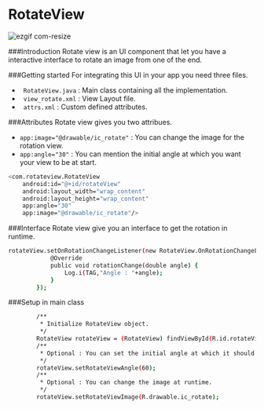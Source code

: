 # RotateView

![ezgif com-resize](https://cloud.githubusercontent.com/assets/4836122/19432615/03ade198-947b-11e6-9f2f-35818a10b30f.gif)

###Introduction
Rotate view is an UI component that let you have a interactive interface to rotate an image from one of the end.

###Getting started
For integrating this UI in your app you need three files.
 - ``` RotateView.java``` : Main class containing all the implementation.
 - ``` view_rotate.xml``` : View Layout file.
 - ``` attrs.xml```       : Custom defined attributes.
 
###Attributes
Rotate view gives you two attribues.
 - ```app:image="@drawable/ic_rotate"``` : You can change the image for the rotation view.
 - ```app:angle="30"``` : You can mention the initial angle at which you want your view to be at start.

```sh
<com.rotateview.RotateView
    android:id="@+id/rotateView"
    android:layout_width="wrap_content"
    android:layout_height="wrap_content"
    app:angle="30"
    app:image="@drawable/ic_rotate"/>
```

###Interface
Rotate view give you an interface to get the rotation in runtime.

```sh
rotateView.setOnRotationChangeListener(new RotateView.OnRotationChangeListener() {
            @Override
            public void rotationChange(double angle) {
                Log.i(TAG,"Angle : "+angle);
            }
        });
```

###Setup in main class
```sh
        /**
         * Initialize RotateView object.
         */
        RotateView rotateView = (RotateView) findViewById(R.id.rotateView);
        /**
         * Optional : You can set the initial angle at which it should be.
         */
        rotateView.setRotateViewAngle(60);
        /**
         * Optional : You can change the image at runtime.
         */
        rotateView.setRotateViewImage(R.drawable.ic_rotate);
```
